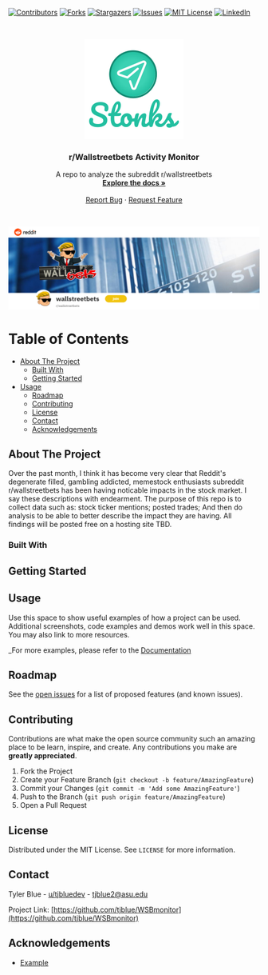 <!--
*** Thanks for checking out the Best-README-Template. If you have a suggestion
*** that would make this better, please fork the repo and create a pull request
*** or simply open an issue with the tag "enhancement".
*** Thanks again! Now go create something AMAZING! :D
-->



<!-- PROJECT SHIELDS -->
<!--
*** I'm using markdown "reference style" links for readability.
*** Reference links are enclosed in brackets [ ] instead of parentheses ( ).
*** See the bottom of this document for the declaration of the reference variables
*** for contributors-url, forks-url, etc. This is an optional, concise syntax you may use.
*** https://www.markdownguide.org/basic-syntax/#reference-style-links
-->
[![Contributors][contributors-shield]][contributors-url]
[![Forks][forks-shield]][forks-url]
[![Stargazers][stars-shield]][stars-url]
[![Issues][issues-shield]][issues-url]
[![MIT License][license-shield]][license-url]
[![LinkedIn][linkedin-shield]][linkedin-url]



<!-- PROJECT LOGO -->
<br />
<p align="center">
  <a href="https://github.com/WSBmonitor/images/stonksLogo">
    <img src="images/stonksLogo.png" alt="Logo">
  </a>

  <h3 align="center">r/Wallstreetbets Activity Monitor</h3>

  <p align="center">
    A repo to analyze the subreddit r/wallstreetbets
    <br />
    <a href="https://github.com/WSBmonitor/main"><strong>Explore the docs »</strong></a>
    <br />
    <br />
    <a href="https://github.com/WSBmonitor/issues">Report Bug</a>
    ·
    <a href="https://github.com/WSBmonitor/issues">Request Feature</a>
  </p>
</p>

<!-- Banner -->
<br />
<p align="center">
  <a href="https://github.com/WSBmonitor/images/r.wallstreetbetsBanner">
    <img src="images/r.wallstreetbetsBanner.png" alt="Banner">
  </a>
</p>
  
<!-- TABLE OF CONTENTS -->
# Table of Contents
    
* <a href="#about-the-project">About The Project</a>
  * <a href="#built-with">Built With</a>
  * <a href="#getting-started">Getting Started</a>
* <a href="#usage">Usage</a>
  * <a href="#roadmap">Roadmap</a>
  * <a href="#contributing">Contributing</a>
  * <a href="#license">License</a>
  * <a href="#contact">Contact</a>
  * <a href="#acknowledgements">Acknowledgements</a>
  

<!-- ABOUT THE PROJECT -->
## About The Project

Over the past month, I think it has become very clear that Reddit's degenerate filled, gambling addicted, memestock enthusiasts subreddit r/wallstreetbets has been having noticable impacts in the stock market. I say these descriptions with endearment. The purpose of this repo is to collect data such as: stock ticker mentions; posted trades; And then do analysis to be able to better describe the impact they are having. All findings will be posted free on a hosting site TBD.  

<!-- Built With -->
### Built With




<!-- GETTING STARTED -->
## Getting Started




<!-- USAGE EXAMPLES -->
## Usage

Use this space to show useful examples of how a project can be used. Additional screenshots, code examples and demos work well in this space. You may also link to more resources.

_For more examples, please refer to the [Documentation](https://example.com)



<!-- ROADMAP -->
## Roadmap

See the [open issues](https://github.com/WSBmonitor/issues) for a list of proposed features (and known issues).



<!-- CONTRIBUTING -->
## Contributing

Contributions are what make the open source community such an amazing place to be learn, inspire, and create. Any contributions you make are **greatly appreciated**.

1. Fork the Project
2. Create your Feature Branch (`git checkout -b feature/AmazingFeature`)
3. Commit your Changes (`git commit -m 'Add some AmazingFeature'`)
4. Push to the Branch (`git push origin feature/AmazingFeature`)
5. Open a Pull Request



<!-- LICENSE -->
## License

Distributed under the MIT License. See `LICENSE` for more information.



<!-- CONTACT -->
## Contact

Tyler Blue - [u/tjbluedev](https://reddit.com/u/tjbluedev) - tjblue2@asu.edu

Project Link: [https://github.com/tjblue/WSBmonitor](https://github.com/tjblue/WSBmonitor)



<!-- ACKNOWLEDGEMENTS -->
## Acknowledgements
* [Example](https://www.google.com)






<!-- MARKDOWN LINKS & IMAGES -->
<!-- https://www.markdownguide.org/basic-syntax/#reference-style-links -->
[contributors-shield]: https://img.shields.io/github/contributors/tjblue/WSBmonitor.svg?style=for-the-badge
[contributors-url]: https://github.com/WSBmonitor/graphs/contributors
[forks-shield]: https://img.shields.io/github/forks/tjblue/WSBmonitor.svg?style=for-the-badge
[forks-url]: https://github.com/WSBmonitor/network/members
[stars-shield]: https://img.shields.io/github/stars/tjblue/WSBmonitor.svg?style=for-the-badge
[stars-url]: https://github.com/WSBmonitor/stargazers
[issues-shield]: https://img.shields.io/github/issues/tjblue/WSBmonitor.svg?style=for-the-badge
[issues-url]: https://github.com/WSBmonitor/issues
[license-shield]: https://img.shields.io/github/license/tjblue/WSBmonitor.svg?style=for-the-badge
[license-url]: https://github.com/WSBmonitor/blob/master/LICENSE.txt
[linkedin-shield]: https://img.shields.io/badge/-LinkedIn-black.svg?style=for-the-badge&logo=linkedin&colorB=555
[linkedin-url]: https://linkedin.com/in/tylerblue2023
[product-screenshot]: images/screenshot.png
